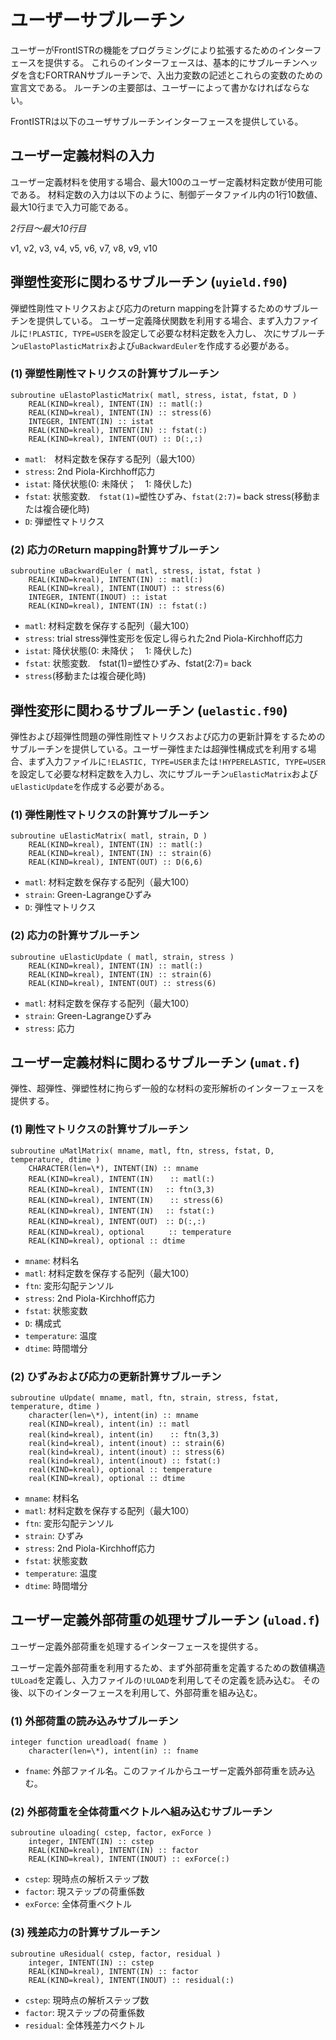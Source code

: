 # ユーザーサブルーチン

ユーザーがFrontISTRの機能をプログラミングにより拡張するためのインターフェースを提供する。
これらのインターフェースは、基本的にサブルーチンヘッダを含むFORTRANサブルーチンで、入出力変数の記述とこれらの変数のための宣言文である。
ルーチンの主要部は、ユーザーによって書かなければならない。

FrontISTRは以下のユーザサブルーチンインターフェースを提供している。

## ユーザー定義材料の入力

ユーザー定義材料を使用する場合、最大100のユーザー定義材料定数が使用可能である。
材料定数の入力は以下のように、制御データファイル内の1行10数値、最大10行まで入力可能である。

*2行目～最大10行目*

v1, v2, v3, v4, v5, v6, v7, v8, v9, v10

## 弾塑性変形に関わるサブルーチン (`uyield.f90`)

弾塑性剛性マトリクスおよび応力のreturn mappingを計算するためのサブルーチンを提供している。
ユーザー定義降伏関数を利用する場合、まず入力ファイルに`!PLASTIC, TYPE=USER`を設定して必要な材料定数を入力し、
次にサブルーチン`uElastoPlasticMatrix`および`uBackwardEuler`を作成する必要がある。

### (1) 弾塑性剛性マトリクスの計算サブルーチン

```
subroutine uElastoPlasticMatrix( matl, stress, istat, fstat, D )
	REAL(KIND=kreal), INTENT(IN) :: matl(:)
	REAL(KIND=kreal), INTENT(IN) :: stress(6)
	INTEGER, INTENT(IN) :: istat
	REAL(KIND=kreal), INTENT(IN) :: fstat(:)
	REAL(KIND=kreal), INTENT(OUT) :: D(:,:)
```

  - `matl`:　材料定数を保存する配列（最大100）
  - `stress`: 2nd Piola-Kirchhoff応力
  - `istat`: 降伏状態(0: 未降伏；　1: 降伏した)
  - `fstat`: 状態変数.　`fstat(1)=`塑性ひずみ、`fstat(2:7)=` back stress(移動または複合硬化時)
  - `D`: 弾塑性マトリクス

### (2) 応力のReturn mapping計算サブルーチン

```
subroutine uBackwardEuler ( matl, stress, istat, fstat )
	REAL(KIND=kreal), INTENT(IN) :: matl(:)
	REAL(KIND=kreal), INTENT(INOUT) :: stress(6)
	INTEGER, INTENT(INOUT) :: istat
	REAL(KIND=kreal), INTENT(IN) :: fstat(:)
```

  - `matl`: 材料定数を保存する配列（最大100）
  - `stress`: trial stress弾性変形を仮定し得られた2nd Piola-Kirchhoff応力
  - `istat`: 降伏状態(0: 未降伏；　1: 降伏した)
  - `fstat`: 状態変数.　fstat(1)=塑性ひずみ、fstat(2:7)= back
  - `stress`(移動または複合硬化時)

## 弾性変形に関わるサブルーチン (`uelastic.f90`)

弾性および超弾性問題の弾性剛性マトリクスおよび応力の更新計算をするためのサブルーチンを提供している。ユーザー弾性または超弾性構成式を利用する場合、まず入力ファイルに`!ELASTIC, TYPE=USER`または`!HYPERELASTIC, TYPE=USER`を設定して必要な材料定数を入力し、次にサブルーチン`uElasticMatrix`および`uElasticUpdate`を作成する必要がある。

### (1) 弾性剛性マトリクスの計算サブルーチン

```
subroutine uElasticMatrix( matl, strain, D )
	REAL(KIND=kreal), INTENT(IN) :: matl(:)
	REAL(KIND=kreal), INTENT(IN) :: strain(6)
	REAL(KIND=kreal), INTENT(OUT) :: D(6,6)
```

  - `matl`: 材料定数を保存する配列（最大100）
  - `strain`: Green-Lagrangeひずみ
  - `D`: 弾性マトリクス


### (2) 応力の計算サブルーチン

```
subroutine uElasticUpdate ( matl, strain, stress )
	REAL(KIND=kreal), INTENT(IN) :: matl(:)
	REAL(KIND=kreal), INTENT(IN) :: strain(6)
	REAL(KIND=kreal), INTENT(OUT) :: stress(6)
```

  - `matl`: 材料定数を保存する配列（最大100）
  - `strain`: Green-Lagrangeひずみ
  - `stress`: 応力

## ユーザー定義材料に関わるサブルーチン (`umat.f`)

弾性、超弾性、弾塑性材に拘らず一般的な材料の変形解析のインターフェースを提供する。

### (1) 剛性マトリクスの計算サブルーチン

```
subroutine uMatlMatrix( mname, matl, ftn, stress, fstat, D, temperature, dtime )
	CHARACTER(len=\*), INTENT(IN) :: mname
	REAL(KIND=kreal), INTENT(IN) 　 :: matl(:)
	REAL(KIND=kreal), INTENT(IN) 　:: ftn(3,3)
	REAL(KIND=kreal), INTENT(IN) 　 :: stress(6)
	REAL(KIND=kreal), INTENT(IN) 　:: fstat(:)
	REAL(KIND=kreal), INTENT(OUT)　:: D(:,:)
	REAL(KIND=kreal), optional 　　 :: temperature
	REAL(KIND=kreal), optional :: dtime
```

  - `mname`: 材料名
  - `matl`: 材料定数を保存する配列（最大100）
  - `ftn`: 変形勾配テンソル
  - `stress`: 2nd Piola-Kirchhoff応力
  - `fstat`: 状態変数
  - `D`: 構成式
  - `temperature`: 温度
  - `dtime`: 時間増分

### (2) ひずみおよび応力の更新計算サブルーチン

```
subroutine uUpdate( mname, matl, ftn, strain, stress, fstat, temperature, dtime )
	character(len=\*), intent(in) :: mname
	real(KIND=kreal), intent(in) :: matl
	real(kind=kreal), intent(in) 　 :: ftn(3,3)
	real(kind=kreal), intent(inout) :: strain(6)
	real(kind=kreal), intent(inout) :: stress(6)
	real(kind=kreal), intent(inout) :: fstat(:)
	real(KIND=kreal), optional :: temperature
	real(KIND=kreal), optional :: dtime
```

  - `mname`: 材料名
  - `matl`: 材料定数を保存する配列（最大100）
  - `ftn`: 変形勾配テンソル
  - `strain`: ひずみ
  - `stress`: 2nd Piola-Kirchhoff応力
  - `fstat`: 状態変数
  - `temperature`: 温度
  - `dtime`: 時間増分

## ユーザー定義外部荷重の処理サブルーチン (`uload.f`)

ユーザー定義外部荷重を処理するインターフェースを提供する。

ユーザー定義外部荷重を利用するため、まず外部荷重を定義するための数値構造`tULoad`を定義し、入力ファイルの`!ULOAD`を利用してその定義を読み込む。
その後、以下のインターフェースを利用して、外部荷重を組み込む。

### (1) 外部荷重の読み込みサブルーチン

```
integer function ureadload( fname )
	character(len=\*), intent(in) :: fname
```

  - `fname`: 外部ファイル名。このファイルからユーザー定義外部荷重を読み込む。

### (2) 外部荷重を全体荷重ベクトルへ組み込むサブルーチン

```
subroutine uloading( cstep, factor, exForce )
	integer, INTENT(IN) :: cstep
	REAL(KIND=kreal), INTENT(IN) :: factor
	REAL(KIND=kreal), INTENT(INOUT) :: exForce(:)
```

  - `cstep`: 現時点の解析ステップ数
  - `factor`: 現ステップの荷重係数
  - `exForce`: 全体荷重ベクトル

### (3) 残差応力の計算サブルーチン

```
subroutine uResidual( cstep, factor, residual )
	integer, INTENT(IN) :: cstep
	REAL(KIND=kreal), INTENT(IN) :: factor
	REAL(KIND=kreal), INTENT(INOUT) :: residual(:)
```

  - `cstep`: 現時点の解析ステップ数
  - `factor`: 現ステップの荷重係数
  - `residual`: 全体残差力ベクトル
